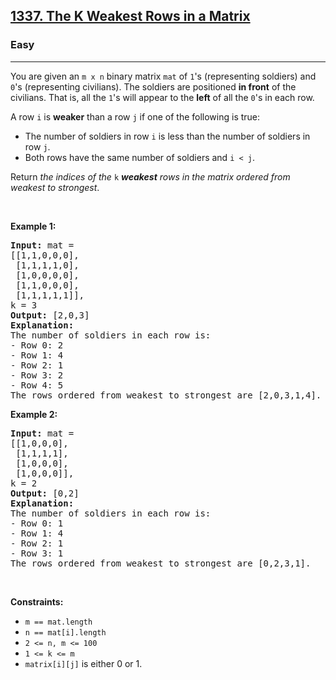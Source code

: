 <h2><a href="https://leetcode.com/problems/the-k-weakest-rows-in-a-matrix/">1337. The K Weakest Rows in a Matrix</a></h2><h3>Easy</h3><hr><div style="user-select: auto;"><p style="user-select: auto;">You are given an <code style="user-select: auto;">m x n</code> binary matrix <code style="user-select: auto;">mat</code> of <code style="user-select: auto;">1</code>'s (representing soldiers) and <code style="user-select: auto;">0</code>'s (representing civilians). The soldiers are positioned <strong style="user-select: auto;">in front</strong> of the civilians. That is, all the <code style="user-select: auto;">1</code>'s will appear to the <strong style="user-select: auto;">left</strong> of all the <code style="user-select: auto;">0</code>'s in each row.</p>

<p style="user-select: auto;">A row <code style="user-select: auto;">i</code> is <strong style="user-select: auto;">weaker</strong> than a row <code style="user-select: auto;">j</code> if one of the following is true:</p>

<ul style="user-select: auto;">
	<li style="user-select: auto;">The number of soldiers in row <code style="user-select: auto;">i</code> is less than the number of soldiers in row <code style="user-select: auto;">j</code>.</li>
	<li style="user-select: auto;">Both rows have the same number of soldiers and <code style="user-select: auto;">i &lt; j</code>.</li>
</ul>

<p style="user-select: auto;">Return <em style="user-select: auto;">the indices of the </em><code style="user-select: auto;">k</code><em style="user-select: auto;"> <strong style="user-select: auto;">weakest</strong> rows in the matrix ordered from weakest to strongest</em>.</p>

<p style="user-select: auto;">&nbsp;</p>
<p style="user-select: auto;"><strong style="user-select: auto;">Example 1:</strong></p>

<pre style="user-select: auto;"><strong style="user-select: auto;">Input:</strong> mat = 
[[1,1,0,0,0],
 [1,1,1,1,0],
 [1,0,0,0,0],
 [1,1,0,0,0],
 [1,1,1,1,1]], 
k = 3
<strong style="user-select: auto;">Output:</strong> [2,0,3]
<strong style="user-select: auto;">Explanation:</strong> 
The number of soldiers in each row is: 
- Row 0: 2 
- Row 1: 4 
- Row 2: 1 
- Row 3: 2 
- Row 4: 5 
The rows ordered from weakest to strongest are [2,0,3,1,4].
</pre>

<p style="user-select: auto;"><strong style="user-select: auto;">Example 2:</strong></p>

<pre style="user-select: auto;"><strong style="user-select: auto;">Input:</strong> mat = 
[[1,0,0,0],
 [1,1,1,1],
 [1,0,0,0],
 [1,0,0,0]], 
k = 2
<strong style="user-select: auto;">Output:</strong> [0,2]
<strong style="user-select: auto;">Explanation:</strong> 
The number of soldiers in each row is: 
- Row 0: 1 
- Row 1: 4 
- Row 2: 1 
- Row 3: 1 
The rows ordered from weakest to strongest are [0,2,3,1].
</pre>

<p style="user-select: auto;">&nbsp;</p>
<p style="user-select: auto;"><strong style="user-select: auto;">Constraints:</strong></p>

<ul style="user-select: auto;">
	<li style="user-select: auto;"><code style="user-select: auto;">m == mat.length</code></li>
	<li style="user-select: auto;"><code style="user-select: auto;">n == mat[i].length</code></li>
	<li style="user-select: auto;"><code style="user-select: auto;">2 &lt;= n, m &lt;= 100</code></li>
	<li style="user-select: auto;"><code style="user-select: auto;">1 &lt;= k &lt;= m</code></li>
	<li style="user-select: auto;"><code style="user-select: auto;">matrix[i][j]</code> is either 0 or 1.</li>
</ul>
</div>